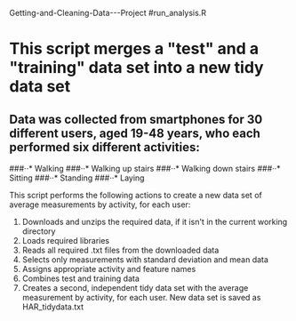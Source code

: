 Getting-and-Cleaning-Data---Project
#run_analysis.R
# This script merges a "test" and a "training" data set into a new tidy data set
## Data was collected from smartphones for 30 different users, aged 19-48 years, who each performed six different activities:
###··* Walking
###··* Walking up stairs
###··* Walking down stairs
###··* Sitting
###··* Standing
###··* Laying

This script performs the following actions to create a new data set of average measurements by activity, for each user:
1. Downloads and unzips the required data, if it isn't in the current working directory
2. Loads required libraries
3. Reads all required .txt files from the downloaded data
4. Selects only measurements with standard deviation and mean data
5. Assigns appropriate activity and feature names
6. Combines test and training data
7. Creates a second, independent tidy data set with the average measurement by activity, for each user. New data set is saved as HAR_tidydata.txt
